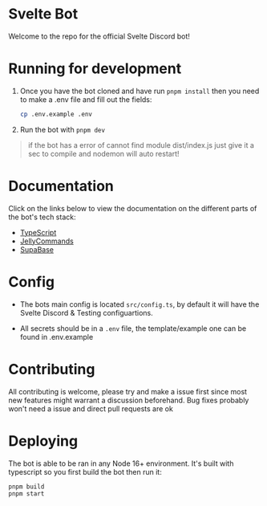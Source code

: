 # Svelte Bot

Welcome to the repo for the official Svelte Discord bot!

# Running for development

1. Once you have the bot cloned and have run `pnpm install` then you need to make a .env file and fill out the fields:

    ```sh
    cp .env.example .env
    ```

2. Run the bot with `pnpm dev`

> if the bot has a error of cannot find module dist/index.js just give it a sec to compile and nodemon will auto restart!

# Documentation

Click on the links below to view the documentation on the different parts of the bot's tech stack:

-   [TypeScript](https://www.typescriptlang.org/docs/)
-   [JellyCommands](https://github.com/ghostdevv/jellycommands)
-   [SupaBase](https://supabase.com/docs)

# Config

-   The bots main config is located `src/config.ts`, by default it will have the Svelte Discord & Testing configuartions.

-   All secrets should be in a `.env` file, the template/example one can be found in .env.example

# Contributing

All contributing is welcome, please try and make a issue first since most new features might warrant a discussion beforehand. Bug fixes probably won't need a issue and direct pull requests are ok

# Deploying

The bot is able to be ran in any Node 16+ environment. It's built with typescript so you first build the bot then run it:

```sh
pnpm build
pnpm start
```
